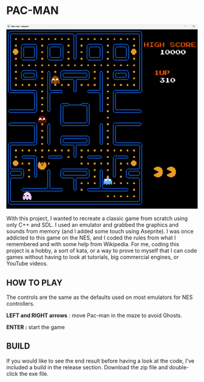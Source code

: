 # PAC-MAN

![pacman](pacman.png)

With this project, I wanted to recreate a classic game from scratch using only C++ and SDL. I used an emulator and grabbed the graphics and sounds from memory (and I added some touch using Aseprite). I was once addicted to this game on the NES, and I coded the rules from what I remembered and with some help from Wikipedia. For me, coding this project is a hobby, a sort of kata, or a way to prove to myself that I can code games without having to look at tutorials, big commercial engines, or YouTube videos.



## HOW TO PLAY

The controls are the same as the defaults used on most emulators for NES controllers.



**LEFT and RIGHT arrows** : move Pac-man in the maze to avoid Ghosts.

**ENTER :** start the game



## BUILD

If you would like to see the end result before having a look at the code, I've included a build in the release section. Download the zip file and double-click the exe file.

